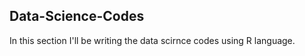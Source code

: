 ## Data-Science-Codes ##   

In this section I'll be writing the data scirnce codes using R language.    
  
